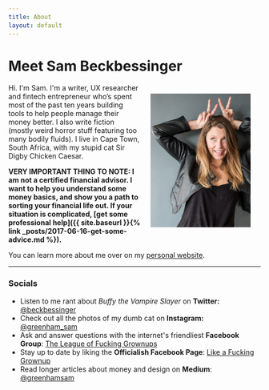 ```yaml
---
title: About
layout: default
---
```


# Meet Sam Beckbessinger

<img src="images/sambeckbessinger.jpg" alt="Sam Beckbessinger" style="max-width:200px;margin:20px" align="right">

Hi. I'm Sam. I'm a writer, UX researcher and fintech entrepreneur who’s spent most of the past ten years building tools to help people manage their money better. I also write fiction (mostly weird horror stuff featuring too many bodily fluids). I live in Cape Town, South Africa, with my stupid cat Sir Digby Chicken Caesar.

**VERY IMPORTANT THING TO NOTE: I am not a certified financial advisor. I want to help you understand some money basics, and show you a path to sorting your financial life out. If your situation is complicated, [get some professional help]({{ site.baseurl }}{% link _posts/2017-06-16-get-some-advice.md %}).**

You can learn more about me over on my [personal website](https://sambeckbessinger.com).

---

### Socials

- Listen to me rant about _Buffy the Vampire Slayer_ on **Twitter:** [@beckbessinger](https://twitter.com/beckbessinger)
- Check out all the photos of my dumb cat on **Instagram:** [@greenham_sam](https://www.instagram.com/greenham_sam/)
- Ask and answer questions with the internet's friendliest **Facebook Group**: [The League of Fucking Grownups](https://www.facebook.com/groups/leagueofgrownups/)
- Stay up to date by liking the **Officialish Facebook Page**: [Like a Fucking Grownup](https://www.facebook.com/likeagrownup/)
- Read longer articles about money and design on **Medium**: [@greenhamsam](https://medium.com/@greenhamsam)
